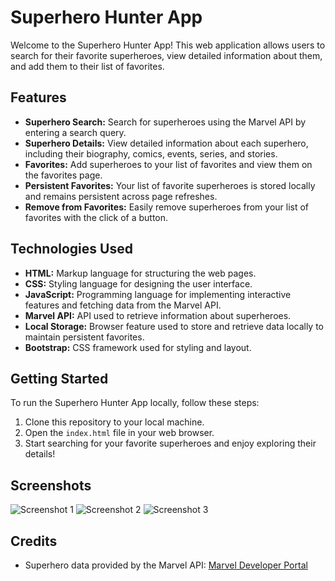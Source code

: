 # Superhero Hunter App

Welcome to the Superhero Hunter App! This web application allows users to search for their favorite superheroes, view detailed information about them, and add them to their list of favorites.

## Features

- **Superhero Search:** Search for superheroes using the Marvel API by entering a search query.
- **Superhero Details:** View detailed information about each superhero, including their biography, comics, events, series, and stories.
- **Favorites:** Add superheroes  to your list of favorites and view them on the favorites page.
- **Persistent Favorites:** Your list of favorite superheroes is stored locally and remains persistent across page refreshes.
- **Remove from Favorites:** Easily remove superheroes from your list of favorites with the click of a button.

## Technologies Used

- **HTML:** Markup language for structuring the web pages.
- **CSS:** Styling language for designing the user interface.
- **JavaScript:** Programming language for implementing interactive features and fetching data from the Marvel API.
- **Marvel API:** API used to retrieve information about superheroes.
- **Local Storage:** Browser feature used to store and retrieve data locally to maintain persistent favorites.
- **Bootstrap:** CSS framework used for styling and layout.

## Getting Started

To run the Superhero Hunter App locally, follow these steps:

1. Clone this repository to your local machine.
2. Open the `index.html` file in your web browser.
3. Start searching for your favorite superheroes and enjoy exploring their details!

## Screenshots

![Screenshot 1](screenshots/screenshot.png)
![Screenshot 2](screenshots/screenshot2.png)
![Screenshot 3](screenshots/screenshot3.png)

## Credits

- Superhero data provided by the Marvel API: [Marvel Developer Portal](https://developer.marvel.com/)

